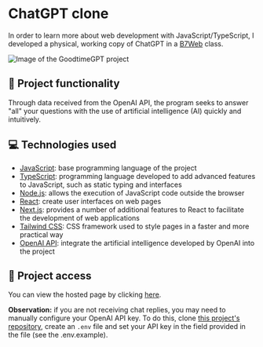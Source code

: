 # ChatGPT clone
In order to learn more about web development with JavaScript/TypeScript, I developed a physical, working copy of ChatGPT in a [B7Web](https://b7web.com.br/) class. 

![Image of the GoodtimeGPT project](https://github.com/ArturColen/GoodtimeGPT/assets/96635074/6a770738-16dc-4bb0-b20d-8d71539519e2)

## 🔨 Project functionality
Through data received from the OpenAI API, the program seeks to answer "all" your questions with the use of artificial intelligence (AI) quickly and intuitively.

## 💻 Technologies used
* [JavaScript](https://developer.mozilla.org/pt-BR/docs/Web/JavaScript): base programming language of the project
* [TypeScript](https://www.typescriptlang.org/pt/docs/): programming language developed to add advanced features to JavaScript, such as static typing and interfaces
* [Node.js](https://nodejs.org/pt-br/docs): allows the execution of JavaScript code outside the browser
* [React](https://pt-br.react.dev/blog/2023/03/16/introducing-react-dev): create user interfaces on web pages
* [Next.js](https://nextjs.org/docs): provides a number of additional features to React to facilitate the development of web applications
* [Tailwind CSS](https://v2.tailwindcss.com/docs): CSS framework used to style pages in a faster and more practical way
* [OpenAI API](https://platform.openai.com/docs/introduction): integrate the artificial intelligence developed by OpenAI into the project

## 📁 Project access
You can view the hosted page by clicking [here](https://goodtimegpt.vercel.app/).

**Observation:** if you are not receiving chat replies, you may need to manually configure your OpenAI API key. To do this, clone [this project's repository](https://github.com/ArturColen/GoodtimeGPT.git), create an `.env` file and set your API key in the field provided in the file (see the .env.example).
